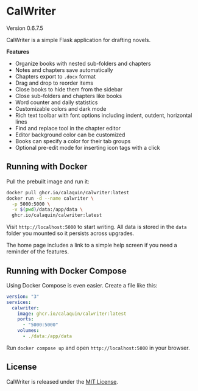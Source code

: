 # CalWriter


Version 0.6.7.5

CalWriter is a simple Flask application for drafting novels.

**Features**

- Organize books with nested sub-folders and chapters
- Notes and chapters save automatically
- Chapters export to `.docx` format
- Drag and drop to reorder items
- Close books to hide them from the sidebar
- Close sub-folders and chapters like books
- Word counter and daily statistics
- Customizable colors and dark mode
- Rich text toolbar with font options including indent, outdent, horizontal lines
- Find and replace tool in the chapter editor
- Editor background color can be customized
- Books can specify a color for their tab groups
- Optional pre-edit mode for inserting icon tags with a click

## Running with Docker

Pull the prebuilt image and run it:

```bash
docker pull ghcr.io/calaquin/calwriter:latest
docker run -d --name calwriter \
  -p 5000:5000 \
  -v $(pwd)/data:/app/data \
  ghcr.io/calaquin/calwriter:latest
```

Visit `http://localhost:5000` to start writing. All data is stored in the
`data` folder you mounted so it persists across upgrades.

The home page includes a link to a simple help screen if you need a reminder of
the features.

## Running with Docker Compose

Using Docker Compose is even easier. Create a file like this:

```yaml
version: "3"
services:
  calwriter:
    image: ghcr.io/calaquin/calwriter:latest
    ports:
      - "5000:5000"
    volumes:
      - ./data:/app/data
```

Run `docker compose up` and open `http://localhost:5000` in your browser.

## License

CalWriter is released under the [MIT License](LICENSE).
